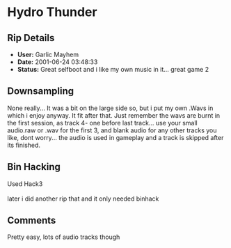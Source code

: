 # Hydro Thunder

## Rip Details

- **User:** Garlic Mayhem
- **Date:** 2001-06-24 03:48:33
- **Status:** Great selfboot and i like my own music in it... great game 2

## Downsampling

None really... It was a bit on the large side so, but i put my own .Wavs in which i enjoy anyway. It fit after that. Just remember the wavs are burnt in the first session, as track 4- one before last track... use your small audio.raw or .wav for the first 3, and blank audio for any other tracks you like, dont worry... the audio is used in gameplay and a track is skipped after its finished.

## Bin Hacking

Used Hack3<br /><br />later i did another rip that and it only needed binhack<yey>

## Comments

Pretty easy, lots of audio tracks though

